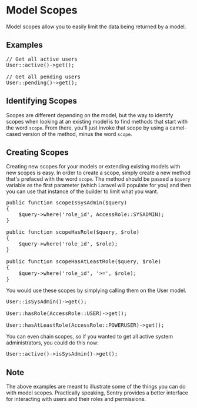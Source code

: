 # Model Scopes

Model scopes allow you to easily limit the data being returned by a model.

## Examples

<pre>// Get all active users
User::active()->get();

// Get all pending users
User::pending()->get();</pre>

## Identifying Scopes

Scopes are different depending on the model, but the way to identify scopes when looking at an existing model is to find methods that start with the word `scope`. From there, you'll just invoke that scope by using a camel-cased version of the method, minus the word `scope`.

## Creating Scopes

Creating new scopes for your models or extending existing models with new scopes is easy. In order to create a scope, simply create a new method that's prefaced with the word `scope`. The method should be passed a `$query` variable as the first parameter (which Laravel will populate for you) and then you can use that instance of the builder to limit what you want.

<pre>public function scopeIsSysAdmin($query)
{
	$query->where('role_id', AccessRole::SYSADMIN);
}

public function scopeHasRole($query, $role)
{
	$query->where('role_id', $role);
}

public function scopeHasAtLeastRole($query, $role)
{
	$query->where('role_id', '>=', $role);
}</pre>

You would use these scopes by simplying calling them on the User model.

<pre>User::isSysAdmin()->get();

User::hasRole(AccessRole::USER)->get();

User::hasAtLeastRole(AccessRole::POWERUSER)->get();</pre>

You can even chain scopes, so if you wanted to get all active system administrators, you could do this now:

<pre>User::active()->isSysAdmin()->get();</pre>

## Note

The above examples are meant to illustrate some of the things you can do with model scopes. Practically speaking, Sentry provides a better interface for interacting with users and their roles and permissions.